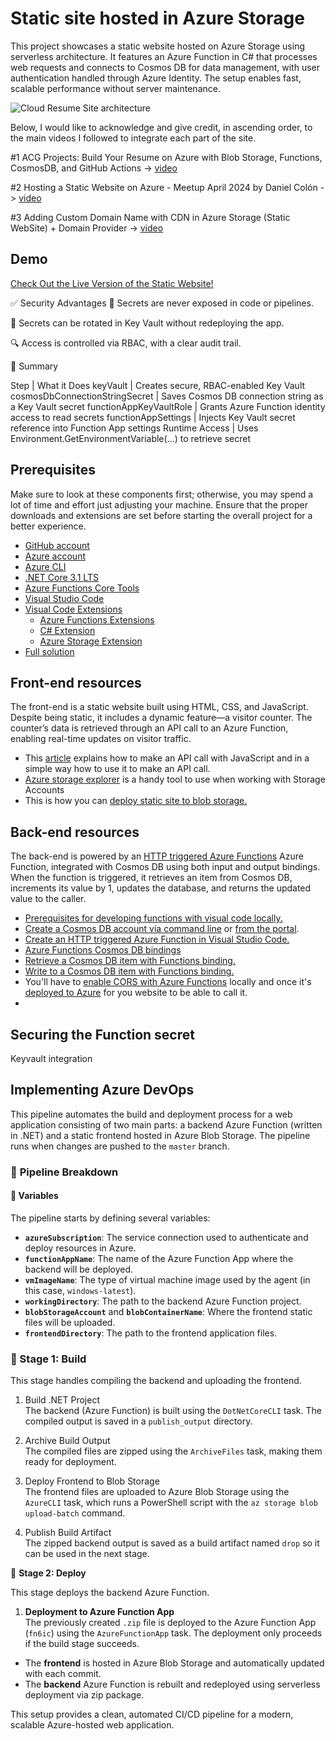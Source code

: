 # Static site hosted in Azure Storage

This project showcases a static website hosted on Azure Storage using serverless architecture. It features an Azure Function in C# that processes web requests and connects to Cosmos DB for data management, with user authentication handled through Azure Identity. The setup enables fast, scalable performance without server maintenance. 

![Cloud Resume Site architecture](https://github.com/user-attachments/assets/fc7b1e6e-0fd2-4cf5-84d2-35425d1094b5)

Below, I would like to acknowledge and give credit, in ascending order, to the main videos I followed to integrate each part of the site.

#1 ACG Projects: Build Your Resume on Azure with Blob Storage, Functions, CosmosDB, and GitHub Actions -> [video](https://youtu.be/ieYrBWmkfno) 

#2 Hosting a Static Website on Azure - Meetup April 2024 by Daniel Colón -> [video](https://www.youtube.com/watch?v=S921NkFFriM)

#3 Adding Custom Domain Name with CDN in Azure Storage (Static WebSite) + Domain Provider -> [video](https://www.youtube.com/watch?v=bVsmwv89vGE)

## Demo
[Check Out the Live Version of the Static Website!](https://www.routetothecloud.com/)


✅ Security Advantages
🔐 Secrets are never exposed in code or pipelines.

🔄 Secrets can be rotated in Key Vault without redeploying the app.

🔍 Access is controlled via RBAC, with a clear audit trail.

📌 Summary

Step | What it Does
keyVault | Creates secure, RBAC-enabled Key Vault
cosmosDbConnectionStringSecret | Saves Cosmos DB connection string as a Key Vault secret
functionAppKeyVaultRole | Grants Azure Function identity access to read secrets
functionAppSettings | Injects Key Vault secret reference into Function App settings
Runtime Access | Uses Environment.GetEnvironmentVariable(...) to retrieve secret

## Prerequisites
Make sure to look at these components first; otherwise, you may spend a lot of time and effort just adjusting your machine. Ensure that the proper downloads and extensions are set before starting the overall project for a better experience.

- [GitHub account](https://github.com/join)
- [Azure account](https://azure.microsoft.com/en-us/free)
- [Azure CLI](https://docs.microsoft.com/en-us/cli/azure/install-azure-cli)
- [.NET Core 3.1 LTS](https://dotnet.microsoft.com/download/dotnet/3.1)
- [Azure Functions Core Tools](https://docs.microsoft.com/en-us/azure/azure-functions/functions-run-local?tabs=macos%2Ccsharp%2Cbash#install-the-azure-functions-core-tools)
- [Visual Studio Code](https://code.visualstudio.com)
- [Visual Code Extensions](https://code.visualstudio.com/docs/introvideos/extend)
  - [Azure Functions Extensions](https://marketplace.visualstudio.com/items?itemName=ms-azuretools.vscode-azurefunctions)
  - [C# Extension](https://marketplace.visualstudio.com/items?itemName=ms-dotnettools.csharp)
  - [Azure Storage Extension](https://marketplace.visualstudio.com/items?itemName=ms-azuretools.vscode-azurestorage)
- [Full solution](https://github.com/ACloudGuru-Resources/acg-project-azure-resume)

## Front-end resources
The front-end is a static website built using HTML, CSS, and JavaScript. Despite being static, it includes a dynamic feature—a visitor counter. The counter’s data is retrieved through an API call to an Azure Function, enabling real-time updates on visitor traffic.

- This [article](https://www.digitalocean.com/community/tutorials/how-to-use-the-javascript-fetch-api-to-get-data) explains how to make an API call with JavaScript and in a simple way how to use it to make an API call.
- [Azure storage explorer](https://azure.microsoft.com/en-us/features/storage-explorer/) is a handy tool to use when working with Storage Accounts
- This is how you can [deploy static site to blob storage.](https://docs.microsoft.com/en-us/azure/storage/blobs/storage-blob-static-website-host)
  
## Back-end resources

The back-end is powered by an [HTTP triggered Azure Functions](https://docs.microsoft.com/en-us/azure/azure-functions/functions-bindings-http-webhook-trigger?tabs=csharp) Azure Function, integrated with Cosmos DB using both input and output bindings. When the function is triggered, it retrieves an item from Cosmos DB, increments its value by 1, updates the database, and returns the updated value to the caller.

- [Prerequisites for developing functions with visual code locally.](https://docs.microsoft.com/en-us/azure/azure-functions/create-first-function-vs-code-csharp)
- [Create a Cosmos DB account via command line](https://azure.microsoft.com/en-us/resources/templates/101-cosmosdb-free/) or [from the portal](https://docs.microsoft.com/en-us/azure/cosmos-db/create-cosmosdb-resources-portal).
- [Create an HTTP triggered Azure Function in Visual Studio Code.](https://docs.microsoft.com/en-us/azure/azure-functions/functions-develop-vs-code?tabs=csharp)
- [Azure Functions Cosmos DB bindings](https://docs.microsoft.com/en-us/azure/azure-functions/functions-bindings-cosmosdb-v2)
- [Retrieve a Cosmos DB item with Functions binding.](https://docs.microsoft.com/en-us/azure/azure-functions/functions-bindings-cosmosdb-v2-input?tabs=csharp)
- [Write to a Cosmos DB item with Functions binding.](https://docs.microsoft.com/en-us/azure/azure-functions/functions-bindings-cosmosdb-v2-output?tabs=csharp)
- You'll have to [enable CORS with Azure Functions](https://github.com/Azure/azure-functions-host/issues/1012) locally and once it's [deployed to Azure](https://docs.microsoft.com/en-us/azure/azure-functions/functions-how-to-use-azure-function-app-settings?tabs=portal#cors) for you website to be able to call it.
- 

## Securing the Function secret
Keyvault integration

## Implementing Azure DevOps
This pipeline automates the build and deployment process for a web application consisting of two main parts: a backend Azure Function (written in .NET) and a static frontend hosted in Azure Blob Storage. The pipeline runs when changes are pushed to the `master` branch.

### 🔹 **Pipeline Breakdown**

#### 🔸 Variables
The pipeline starts by defining several variables:
- **`azureSubscription`**: The service connection used to authenticate and deploy resources in Azure.
- **`functionAppName`**: The name of the Azure Function App where the backend will be deployed.
- **`vmImageName`**: The type of virtual machine image used by the agent (in this case, `windows-latest`).
- **`workingDirectory`**: The path to the backend Azure Function project.
- **`blobStorageAccount`** and **`blobContainerName`**: Where the frontend static files will be uploaded.
- **`frontendDirectory`**: The path to the frontend application files.

### 🔹 Stage 1: Build

This stage handles compiling the backend and uploading the frontend.

1. Build .NET Project  
   The backend (Azure Function) is built using the `DotNetCoreCLI` task. The compiled output is saved in a `publish_output` directory.

2. Archive Build Output  
   The compiled files are zipped using the `ArchiveFiles` task, making them ready for deployment.

3. Deploy Frontend to Blob Storage  
   The frontend files are uploaded to Azure Blob Storage using the `AzureCLI` task, which runs a PowerShell script with the `az storage blob upload-batch` command.

4. Publish Build Artifact  
   The zipped backend output is saved as a build artifact named `drop` so it can be used in the next stage.



🔹 **Stage 2: Deploy**

This stage deploys the backend Azure Function.

1. **Deployment to Azure Function App**  
   The previously created `.zip` file is deployed to the Azure Function App (`fn6ic`) using the `AzureFunctionApp` task. The deployment only proceeds if the build stage succeeds.


- The **frontend** is hosted in Azure Blob Storage and automatically updated with each commit.
- The **backend** Azure Function is rebuilt and redeployed using serverless deployment via zip package.

This setup provides a clean, automated CI/CD pipeline for a modern, scalable Azure-hosted web application.


